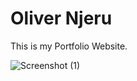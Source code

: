 # Oliver Njeru
This is my Portfolio Website.

![Screenshot (1)](https://user-images.githubusercontent.com/51198797/168662741-02eaa458-cff3-4969-baf7-f5556669b072.jpg)
